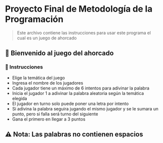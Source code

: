 # Proyecto Final de Metodología de la Programación
> Este archivo contiene las instrucciones para usar este programa el cual es un juego de ahorcado

## 🤪 Bienvenido al juego del ahorcado
### 📖 Instrucciones 
- Elige la temática del juego            
- Ingresa el nombre de los jugadores
- Cada jugador tiene un máximo de 6 intentos para adivinar la palabra
- Inicia el jugador 1 a adivinar la palabra aleatoria según la temática elegida
- El jugador en turno solo puede poner una letra por intento
- Si adivina la palabra seguira jugando el mismo jugador y se le sumara un punto, pero si falla será turno del siguiente
- Gana el primero en llegar a 3 puntos
## ⚠️ Nota: Las palabras no contienen espacios
                 